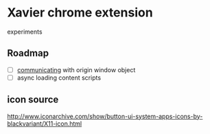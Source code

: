 # Xavier chrome extension

experiments

## Roadmap

- [ ] [communicating](https://developer.chrome.com/extensions/content_scripts#host-page-communication) with origin window object
- [ ] async loading content scripts

## icon source

http://www.iconarchive.com/show/button-ui-system-apps-icons-by-blackvariant/X11-icon.html
